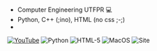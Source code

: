 - Computer Engineering UTFPR 💻
- Python, C++ (;ino), HTML (no css ;-;)
- 
[![YouTube](https://img.shields.io/badge/YouTube-FF0000?style=for-the-badge&logo=youtube&logoColor=white)](https://www.youtube.com/c/Nicoau) ![Python](https://img.shields.io/badge/Python-14354C?style=for-the-badge&logo=python&logoColor=white) ![HTML-5](https://img.shields.io/badge/HTML-239120?style=for-the-badge&logo=html5&logoColor=white) ![MacOS](https://img.shields.io/badge/mac%20os-000000?style=for-the-badge&logo=apple&logoColor=white) ![Site](https://img.shields.io/website-up-down-green-red/http/cv.lbesson.qc.to.svg)

